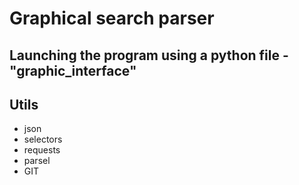 # Graphical search parser
## Launching the program using a python file - "graphic_interface"

## Utils

- json 
- selectors
- requests
- parsel
- GIT



